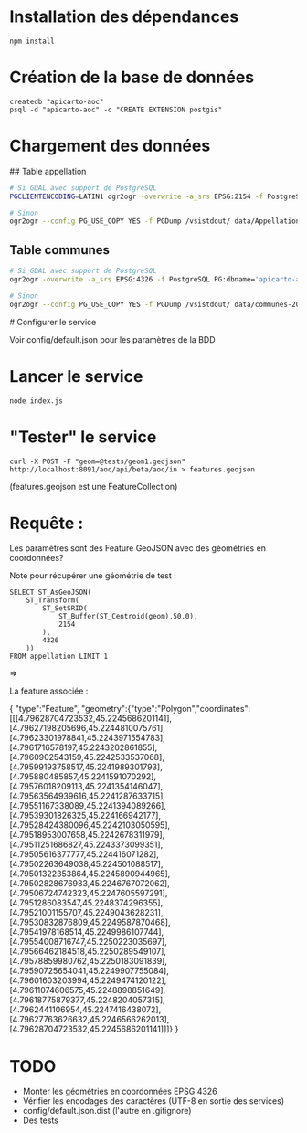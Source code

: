 # Installation des dépendances

```
npm install
```

# Création de la base de données

```
createdb "apicarto-aoc"
psql -d "apicarto-aoc" -c "CREATE EXTENSION postgis"
```

# Chargement des données

## Table appellation

```sh
# Si GDAL avec support de PostgreSQL
PGCLIENTENCODING=LATIN1 ogr2ogr -overwrite -a_srs EPSG:2154 -f PostgreSQL PG:dbname='apicarto-aoc' data/Appellation.TAB Appellation -lco PG_USE_COPY=YES -lco GEOMETRY_NAME=geom

# Sinon
ogr2ogr --config PG_USE_COPY YES -f PGDump /vsistdout/ data/Appellation.TAB -lco DROP_TABLE=IF_EXISTS -lco SRID=2154 -lco GEOMETRY_NAME=geom  | PGCLIENTENCODING=LATIN1 psql -d apicarto-aoc -f -
```

## Table communes

```sh
# Si GDAL avec support de PostgreSQL
ogr2ogr -overwrite -a_srs EPSG:4326 -f PostgreSQL PG:dbname='apicarto-aoc' data/communes-20150101-5m.shp -lco PG_USE_COPY=YES -lco GEOMETRY_NAME=geom -nlt PROMOTE_TO_MULTI -nln communes -select insee,nom

# Sinon
ogr2ogr --config PG_USE_COPY YES -f PGDump /vsistdout/ data/communes-20150101-5m.shp -lco DROP_TABLE=IF_EXISTS -lco SRID=4326 -lco GEOMETRY_NAME=geom  -nlt PROMOTE_TO_MULTI -nln communes -select insee,nom | psql -d apicarto-aoc -f -
```


# Configurer le service


Voir config/default.json pour les paramètres de la BDD


# Lancer le service

```
node index.js
```

# "Tester" le service

```
curl -X POST -F "geom=@tests/geom1.geojson" http://localhost:8091/aoc/api/beta/aoc/in > features.geojson
```

(features.geojson est une FeatureCollection)


# Requête :

Les paramètres sont des Feature GeoJSON avec des géométries en coordonnées?


Note pour récupérer une géométrie de test :

```
SELECT ST_AsGeoJSON(
    ST_Transform(
        ST_SetSRID(
            ST_Buffer(ST_Centroid(geom),50.0),
            2154
        ),
        4326
    ))
FROM appellation LIMIT 1
```

=>


La feature associée :

{
    "type":"Feature",    "geometry":{"type":"Polygon","coordinates":[[[4.79628704723532,45.2245686201141],[4.79627198205696,45.2244810075761],[4.79623301978841,45.2243971554783],[4.7961716578197,45.2243202861855],[4.7960902543159,45.2242533537068],[4.79599193758517,45.2241989301793],[4.795880485857,45.2241591070292],[4.79576018209113,45.2241354146047],[4.79563564939616,45.2241287633715],[4.79551167338089,45.2241394089266],[4.79539301826325,45.224166942177],[4.79528424380096,45.2242103050595],[4.79518953007658,45.2242678311979],[4.79511251686827,45.2243373099351],[4.79505616377777,45.224416071282],[4.79502263649038,45.224501088517],[4.79501322353864,45.2245890944965],[4.79502828676983,45.2246767072062],[4.79506724742323,45.2247605597291],[4.7951286083547,45.2248374296355],[4.79521001155707,45.2249043628231],[4.79530832876809,45.2249587870468],[4.79541978168514,45.2249986107744],[4.79554008716747,45.2250223035697],[4.79566462184518,45.2250289549107],[4.79578859980762,45.2250183091839],[4.79590725654041,45.2249907755084],[4.79601603203994,45.2249474120122],[4.79611074606575,45.2248898851649],[4.79618775879377,45.2248204057315],[4.7962441106954,45.2247416438072],[4.79627763626632,45.2246566262013],[4.79628704723532,45.2245686201141]]]}
}


# TODO

* Monter les géométries en coordonnées EPSG:4326
* Vérifier les encodages des caractères (UTF-8 en sortie des services)
* config/default.json.dist (l'autre en .gitignore)
* Des tests
